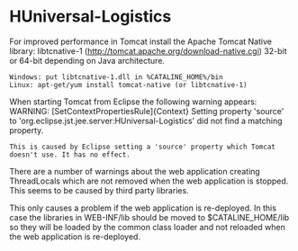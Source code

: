 HUniversal-Logistics
====================

For improved performance in Tomcat install the Apache Tomcat Native library:
	libtcnative-1 (http://tomcat.apache.org/download-native.cgi)
    32-bit or 64-bit depending on Java architecture.
    
	Windows: put libtcnative-1.dll in %CATALINE_HOME%/bin
	Linux: apt-get/yum install tomcat-native (or libtcnative-1)
	
	
When starting Tomcat from Eclipse the following warning appears:
	WARNING: [SetContextPropertiesRule]{Context} Setting property 'source'
	to 'org.eclipse.jst.jee.server:HUniversal-Logistics' did not find a
	matching property.
	
	This is caused by Eclipse setting a 'source' property which Tomcat
	doesn't use. It has no effect.


There are a number of warnings about the web application creating ThreadLocals
which are not removed when the web application is stopped. This seems to be 
caused by third party libraries.

This only causes a problem if the web application is re-deployed. In this case
the libraries in WEB-INF/lib should be moved to $CATALINE_HOME/lib so they will
be loaded by the common class loader and not reloaded when the web application
is re-deployed.
